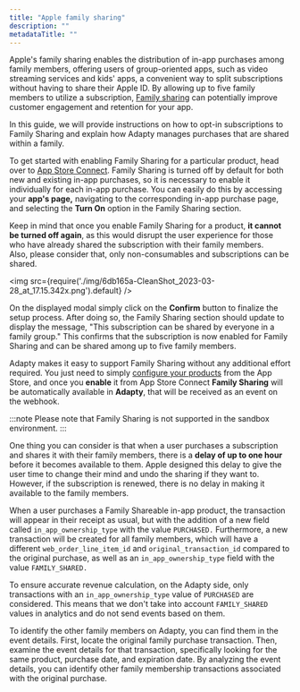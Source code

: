 ```yaml
---
title: "Apple family sharing"
description: ""
metadataTitle: ""
---
```


Apple's  family sharing enables the distribution of in-app purchases among family members, offering users of group-oriented apps, such as video streaming services and kids' apps, a convenient way to split subscriptions without having to share their Apple ID. By allowing up to five family members to utilize a subscription, [Family sharing](https://developer.apple.com/documentation/storekit/in-app_purchase/original_api_for_in-app_purchase/supporting_family_sharing_in_your_app) can potentially improve customer engagement and retention for your app.

In this guide, we will provide instructions on how to opt-in subscriptions to Family Sharing and explain how Adapty manages purchases that are shared within a family.

To get started with enabling Family Sharing for a particular product, head over to [App Store Connect](https://appstoreconnect.apple.com/). Family Sharing is turned off by default for both new and existing in-app purchases, so it is necessary to enable it individually for each in-app purchase. You can easily do this by accessing your **app's page,** navigating to the corresponding in-app purchase page, and selecting the **Turn On** option in the Family Sharing section. 

Keep in mind that once you enable Family Sharing for a product, **it cannot be turned off again**, as this would disrupt the user experience for those who have already shared the subscription with their family members.  
Also, please consider that, only non-consumables and subscriptions can be shared.


<img
  src={require('./img/6db165a-CleanShot_2023-03-28_at_17.15.342x.png').default}
/>





On the displayed modal simply click on the **Confirm** button to finalize the setup process. After doing so, the Family Sharing section should update to display the message, "This subscription can be shared by everyone in a family group." This confirms that the subscription is now enabled for Family Sharing and can be shared among up to five family members.

Adapty makes it easy to support Family Sharing without any additional effort required. You just need to simply [configure your products](https://docs.adapty.io/docs/product#how-to-find-an-ios-product-id) from the App Store, and once you **enable** it from App Store Connect **Family Sharing** will be automatically available in **Adapty**, that will be received as an event on the webhook.

:::note
Please note that Family Sharing is not supported in the sandbox environment.
:::

One thing you can consider is that when a user purchases a subscription and shares it with their family members, there is a **delay of up to one hour** before it becomes available to them. Apple designed this delay to give the user time to change their mind and undo the sharing if they want to. However, if the subscription is renewed, there is no delay in making it available to the family members.

When a user purchases a Family Shareable in-app product, the transaction will appear in their receipt as usual, but with the addition of a new field called `in_app_ownership_type` with the value `PURCHASED.` Furthermore, a new transaction will be created for all family members, which will have a different `web_order_line_item_id` and `original_transaction_id` compared to the original purchase, as well as an `in_app_ownership_type` field with the value `FAMILY_SHARED.`

To ensure accurate revenue calculation, on the Adapty side, only transactions with an `in_app_ownership_type` value of `PURCHASED` are considered. This means that we don't take into account `FAMILY_SHARED` values in analytics and do not send events based on them.

To identify the other family members on Adapty, you can find them in the event details. First, locate the original family purchase transaction. Then, examine the event details for that transaction, specifically looking for the same product, purchase date, and expiration date. By analyzing the event details, you can identify other family membership transactions associated with the original purchase.